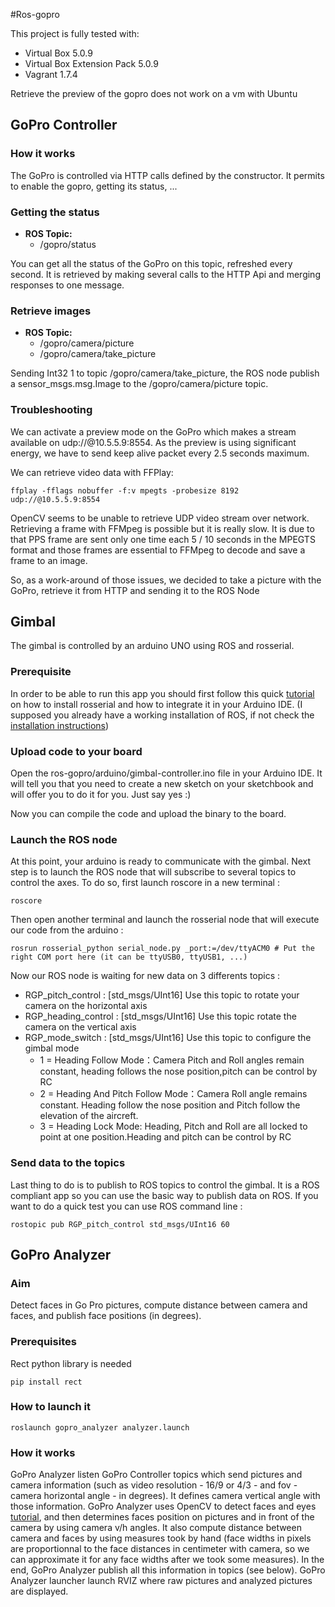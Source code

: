 #Ros-gopro

This project is fully tested with:
* Virtual Box 5.0.9
* Virtual Box Extension Pack 5.0.9
* Vagrant 1.7.4

Retrieve the preview of the gopro does not work on a vm with Ubuntu

## GoPro Controller

### How it works

The GoPro is controlled via HTTP calls defined by the constructor. It permits to enable the gopro, getting its status, ...
 
### Getting the status

* **ROS Topic:**
  * /gopro/status

You can get all the status of the GoPro on this topic, refreshed every second. 
It is retrieved by making several calls to the HTTP Api and merging 
responses to one message.
 
### Retrieve images

* **ROS Topic:**
  * /gopro/camera/picture
  * /gopro/camera/take_picture
            
Sending Int32 1 to topic /gopro/camera/take_picture, the ROS node publish a sensor_msgs.msg.Image to the /gopro/camera/picture topic.

            
### Troubleshooting

We can activate a preview mode on the GoPro which makes a stream available on udp://@10.5.5.9:8554.
As the preview is using significant energy, we have to send keep alive packet every 2.5 seconds maximum.

We can retrieve video data with FFPlay:
```
ffplay -fflags nobuffer -f:v mpegts -probesize 8192 udp://@10.5.5.9:8554
```

OpenCV seems to be unable to retrieve UDP video stream over network. 
Retrieving a frame with FFMpeg is possible but it is really slow. 
It is due to that PPS frame are sent only one time each 5 / 10 seconds in the MPEGTS format and those frames
are essential to FFMpeg to decode and save a frame to an image.

So, as a work-around of those issues, we decided to take a picture with the GoPro, retrieve it from HTTP and sending it to the ROS Node

## Gimbal
The gimbal is controlled by an arduino UNO using ROS and rosserial.

### Prerequisite
In order to be able to run this app you should first follow this quick [tutorial](http://wiki.ros.org/rosserial_arduino/Tutorials) on how to install rosserial and how to integrate it in your Arduino IDE. (I supposed you already have a working installation of ROS, if not check the [installation instructions](http://wiki.ros.org/indigo/Installation))

### Upload code to your board
Open the ros-gopro/arduino/gimbal-controller.ino file in your Arduino IDE. It will tell you that you need to create a new sketch on your sketchbook and will offer you to do it for you. Just say yes :)

Now you can compile the code and upload the binary to the board.

### Launch the ROS node
At this point, your arduino is ready to communicate with the gimbal. Next step is to launch the ROS node that will subscribe to several topics to control the axes. To do so, first launch roscore in a new terminal :
```
roscore
```
Then open another terminal and launch the rosserial node that will execute our code from the arduino :
```
rosrun rosserial_python serial_node.py _port:=/dev/ttyACM0 # Put the right COM port here (it can be ttyUSB0, ttyUSB1, ...)
```
Now our ROS node is waiting for new data on 3 differents topics :
* RGP\_pitch\_control : [std_msgs/UInt16] Use this topic to rotate your camera on the horizontal axis
* RGP\_heading\_control : [std_msgs/UInt16] Use this topic rotate the camera on the vertical axis
* RGP\_mode\_switch : [std_msgs/UInt16] Use this topic to configure the gimbal mode
  * 1 = Heading Follow Mode：Camera Pitch and Roll angles remain constant, heading follows the nose position,pitch can be control by RC
  * 2 = Heading And Pitch Follow Mode：Camera Roll angle remains constant. Heading follow the nose position and Pitch follow the elevation of the aircreft.
  * 3 = Heading Lock Mode: Heading, Pitch and Roll are all locked to point at one position.Heading and pitch can be control by RC

### Send data to the topics
Last thing to do is to publish to ROS topics to control the gimbal. It is a ROS compliant app so you can use the basic way to publish data on ROS. If you want to do a quick test you can use ROS command line :
```
rostopic pub RGP_pitch_control std_msgs/UInt16 60
```
## GoPro Analyzer
### Aim
Detect faces in Go Pro pictures, compute distance between camera and faces, and publish face positions (in degrees). 
### Prerequisites
Rect python library is needed
```
pip install rect
```
### How to launch it
```
roslaunch gopro_analyzer analyzer.launch
```
### How it works
GoPro Analyzer listen GoPro Controller topics which send pictures and camera information (such as video resolution - 16/9 or 4/3 - and fov - camera horizontal angle - in degrees). It defines camera vertical angle with those information.
GoPro Analyzer uses OpenCV to detect faces and eyes [tutorial](http://docs.opencv.org/master/d7/d8b/tutorial_py_face_detection.html#gsc.tab=0), and then determines faces position on pictures and in front of the camera by using camera v/h angles.
It also compute distance between camera and faces by using measures took by hand (face widths in pixels are proportionnal to the face distances in centimeter with camera, so we can approximate it for any face widths after we took some measures).
In the end, GoPro Analyzer publish all this information in topics (see below).
GoPro Analyzer launcher launch RVIZ where raw pictures and analyzed pictures are displayed.


